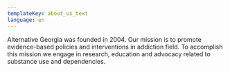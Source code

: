 ```yaml
---
templateKey: about_us_text
language: en
---
```

Alternative Georgia was founded in 2004. Our mission is to promote evidence-based policies and interventions in addiction field. To accomplish this mission we engage in research, education and advocacy related to substance use and dependencies.
